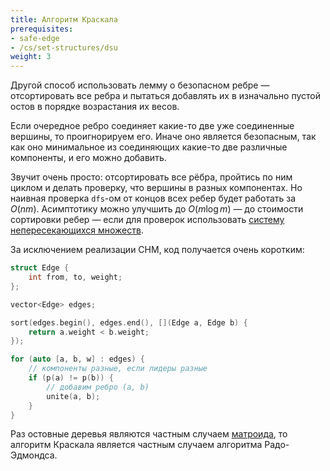```yaml
---
title: Алгоритм Краскала
prerequisites:
- safe-edge
- /cs/set-structures/dsu
weight: 3
---
```


Другой способ использовать лемму о безопасном ребре — отсортировать все ребра и пытаться добавлять их в изначально пустой остов в порядке возрастания их весов.

Если очередное ребро соединяет какие-то две уже соединенные вершины, то проигнорируем его. Иначе оно является безопасным, так как оно минимальное из соединяющих какие-то две различные компоненты, и его можно добавить.

Звучит очень просто: отсортировать все рёбра, пройтись по ним циклом и делать проверку, что вершины в разных компонентах. Но наивная проверка `dfs`-ом от концов всех ребер будет работать за $O(nm)$. Асимптотику можно улучшить до $O(m \log m)$ — до стоимости сортировки ребер — если для проверок использовать [систему непересекающихся множеств](/cs/set-structures/dsu).

За исключением реализации СНМ, код получается очень коротким:

```c++
struct Edge {
    int from, to, weight;
};

vector<Edge> edges;

sort(edges.begin(), edges.end(), [](Edge a, Edge b) {
    return a.weight < b.weight;
});

for (auto [a, b, w] : edges) {
    // компоненты разные, если лидеры разные
    if (p(a) != p(b)) {
        // добавим ребро (a, b)
        unite(a, b);
    }
}
```

Раз остовные деревья являются частным случаем [матроида](/cs/combinatorial-optimization/matroid), то алгоритм Краскала является частным случаем алгоритма Радо-Эдмондса.
